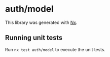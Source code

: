 # auth/model

This library was generated with [Nx](https://nx.dev).

## Running unit tests

Run `nx test auth/model` to execute the unit tests.
